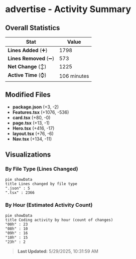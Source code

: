 # advertise - Activity Summary 

## Overall Statistics

| Stat                   | Value                                                             |
| ---------------------- | ----------------------------------------------------------------- |
| **Lines Added** (➕)   | 1798                                          |
| **Lines Removed** (➖) | 573                                        |
| **Net Change** (↕)    | 1225                |
| **Active Time** (⌚)   | 106 minutes |


## Modified Files
- **package.json** (+3, -2)
- **Features.tsx** (+1076, -536)
- **card.tsx** (+80, -0)
- **page.tsx** (+13, -1)
- **Hero.tsx** (+416, -17)
- **layout.tsx** (+76, -6)
- **Nav.tsx** (+134, -11)

## Visualizations

### By File Type (Lines Changed)

```mermaid
pie showData
title Lines changed by file type
".json" : 5
".tsx" : 2366
```

### By Hour (Estimated Activity Count)

```mermaid
pie showData
title Coding activity by hour (count of changes)
"00h" : 23
"08h" : 10
"09h" : 16
"10h" : 15
"23h" : 2
```


> **Last Updated:** 5/29/2025, 10:31:59 AM